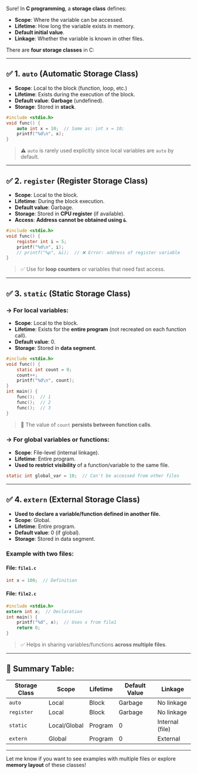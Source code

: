 Sure! In **C programming**, a **storage class** defines:

- **Scope**: Where the variable can be accessed.
- **Lifetime**: How long the variable exists in memory.
- **Default initial value**.
- **Linkage**: Whether the variable is known in other files.

There are **four storage classes** in C:

---

## ✅ 1. `auto` (Automatic Storage Class)
- **Scope**: Local to the block (function, loop, etc.)
- **Lifetime**: Exists during the execution of the block.
- **Default value**: **Garbage** (undefined).
- **Storage**: Stored in **stack**.

```c
#include <stdio.h>
void func() {
    auto int x = 10;  // Same as: int x = 10;
    printf("%d\n", x);
}
```

> ⚠️ `auto` is rarely used explicitly since local variables are `auto` by default.

---

## ✅ 2. `register` (Register Storage Class)
- **Scope**: Local to the block.
- **Lifetime**: During the block execution.
- **Default value**: Garbage.
- **Storage**: Stored in **CPU register** (if available).
- **Access**: **Address cannot be obtained using `&`**.

```c
#include <stdio.h>
void func() {
    register int i = 5;
    printf("%d\n", i);
    // printf("%p", &i);  // ❌ Error: address of register variable
}
```

> ✅ Use for **loop counters** or variables that need fast access.

---

## ✅ 3. `static` (Static Storage Class)

### → For **local variables**:
- **Scope**: Local to the block.
- **Lifetime**: Exists for the **entire program** (not recreated on each function call).
- **Default value**: 0.
- **Storage**: Stored in **data segment**.

```c
#include <stdio.h>
void func() {
    static int count = 0;
    count++;
    printf("%d\n", count);
}
int main() {
    func();  // 1
    func();  // 2
    func();  // 3
}
```

> 🧠 The value of `count` **persists between function calls**.

### → For **global variables or functions**:
- **Scope**: File-level (internal linkage).
- **Lifetime**: Entire program.
- **Used to restrict visibility** of a function/variable to the same file.

```c
static int global_var = 10;  // Can't be accessed from other files
```

---

## ✅ 4. `extern` (External Storage Class)
- **Used to declare a variable/function defined in another file.**
- **Scope**: Global.
- **Lifetime**: Entire program.
- **Default value**: 0 (if global).
- **Storage**: Stored in data segment.

### Example with two files:

#### File: `file1.c`
```c
int x = 100;  // Definition
```

#### File: `file2.c`
```c
#include <stdio.h>
extern int x;  // Declaration
int main() {
    printf("%d", x);  // Uses x from file1
    return 0;
}
```

> ✅ Helps in sharing variables/functions **across multiple files**.

---

## 🔄 Summary Table:

| Storage Class | Scope      | Lifetime         | Default Value | Linkage        |
|---------------|------------|------------------|----------------|----------------|
| `auto`        | Local      | Block             | Garbage        | No linkage     |
| `register`    | Local      | Block             | Garbage        | No linkage     |
| `static`      | Local/Global | Program          | 0              | Internal (file)|
| `extern`      | Global     | Program           | 0              | External       |

---

Let me know if you want to see examples with multiple files or explore **memory layout** of these classes!